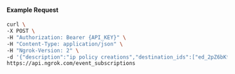 <!-- Code generated for API Clients. DO NOT EDIT. -->

#### Example Request

```bash
curl \
-X POST \
-H "Authorization: Bearer {API_KEY}" \
-H "Content-Type: application/json" \
-H "Ngrok-Version: 2" \
-d '{"description":"ip policy creations","destination_ids":["ed_2pZ6bKfxgs2aZYsRyvzDahnwbnh"],"metadata":"{\"environment\": \"staging\"}","sources":[{"type":"ip_policy_created.v0"}]}' \
https://api.ngrok.com/event_subscriptions
```

